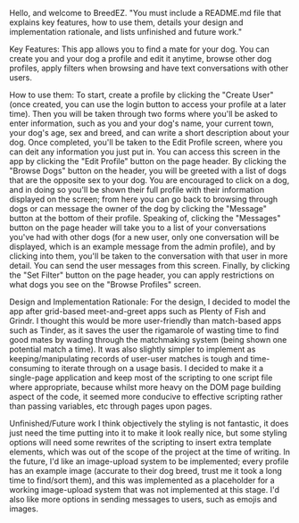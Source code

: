 Hello, and welcome to BreedEZ.
"You must include a README.md file that explains key features, how to use them, details your design and implementation rationale, and lists unfinished and future work."

Key Features:
This app allows you to find a mate for your dog. You can create you and your dog a profile and edit it anytime, browse other dog profiles, apply filters when browsing and have text conversations with other users.

How to use them:
To start, create a profile by clicking the "Create User" (once created, you can use the login button to access your profile at a later time). Then you will be taken through two forms where you'll be asked to enter information, such as you and your dog's name, your current town, your dog's age, sex and breed, and can write a short description about your dog. Once completed, you'll be taken to the Edit Profile screen, where you can deit any information you just put in. You can access this screen in the app by clicking the "Edit Profile" button on the page header. By clicking the "Browse Dogs" button on the header, you will be greeted with a list of dogs that are the opposite sex to your dog. You are encouraged to click on a dog, and in doing so you'll be shown their full profile with their information displayed on the screen; from here you can go back to browsing through dogs or can message the owner of the dog by clicking the "Message" button at the bottom of their profile. Speaking of, clicking the "Messages" button on the page header will take you to a list of your conversations you've had with other dogs (for a new user, only one conversation will be displayed, which is an example message from the admin profile), and by clicking into them, you'll be taken to the conversation with that user in more detail. You can send the user messages from this screen. Finally, by clicking the "Set Filter" button on the page header, you can apply restrictions on what dogs you see on the "Browse Profiles" screen. 

Design and Implementation Rationale:
For the design, I decided to model the app after grid-based meet-and-greet apps such as Plenty of Fish and Grindr. I thought this would be more user-friendly than match-based apps such as Tinder, as it saves the user the rigamarole of wasting time to find good mates by wading through the matchmaking system (being shown one potential match a time). It was also slightly simpler to implement as keeping/manipulating records of user-user matches is tough and time-consuming to iterate through on a usage basis. I decided to make it a single-page application and keep most of the scripting to one script file where appropriate, because whilst more heavy on the DOM page building aspect of the code, it seemed more conducive to effective scripting rather than passing variables, etc through pages upon pages.

Unfinished/Future work
I think objectively the styling is not fantastic, it does just need the time putting into it to make it look really nice, but some styling options will need some rewrites of the scripting to insert extra template elements, which was out of the scope of the project at the time of writing. In the future, I'd like an image-upload system to be implemented; every profile has an example image (accurate to their dog breed, trust me it took a long time to find/sort them), and this was implemented as a placeholder for a working image-upload system that was not implemented at this stage. I'd also like more options in sending messages to users, such as emojis and images.